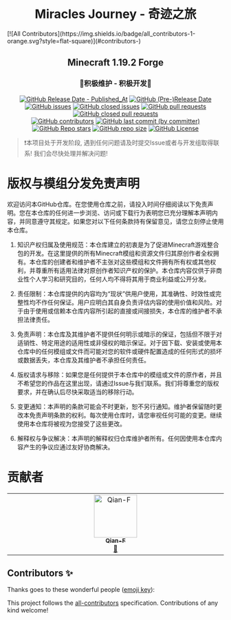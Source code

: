 <h1 align="center">Miracles Journey - 奇迹之旅</h1>
<!-- ALL-CONTRIBUTORS-BADGE:START - Do not remove or modify this section -->
[![All Contributors](https://img.shields.io/badge/all_contributors-1-orange.svg?style=flat-square)](#contributors-)
<!-- ALL-CONTRIBUTORS-BADGE:END -->
<h2 align="center">Minecraft 1.19.2 Forge</h2>
<h3 align="center">🎯积极维护 - 积极开发🥰</h3>
<div align="center">
	<a href="https://github.com/Qian-F/Miracles-Journey/releases"><img alt="GitHub Release Date - Published_At" src="https://img.shields.io/github/release-date/Qian-F/Miracles-Journey?display_date=published_at&style=for-the-badge"></a>
	<a href="https://github.com/Qian-F/Miracles-Journey/releases"><img alt="GitHub (Pre-)Release Date" src="https://img.shields.io/github/release-date-pre/Qian-F/Miracles-Journey?style=for-the-badge&label=PRE%20RELEASE%20DATE"></a>
</div>
<div align="center">
	<a href="https://github.com/Qian-F/Miracles-Journey/issues?q=is%3Aissue+is%3Aopen"><img alt="GitHub issues" src="https://img.shields.io/github/issues/Qian-F/Miracles-Journey?style=for-the-badge"></a>
	<a href="https://github.com/Qian-F/Miracles-Journey/issues?q=is%3Aissue+is%3Aclosed"><img alt="GitHub closed issues" src="https://img.shields.io/github/issues-closed/Qian-F/Miracles-Journey?style=for-the-badge"></a>
	<a href="https://github.com/Qian-F/Miracles-Journey/pulls?q=is%3Apr+is%3Aopen"><img alt="GitHub pull requests" src="https://img.shields.io/github/issues-pr/Qian-F/Miracles-Journey?style=for-the-badge"></a>
	<a href="https://github.com/Qian-F/Miracles-Journey/pulls?q=is%3Apr+is%3Aclosed"><img alt="GitHub closed pull requests" src="https://img.shields.io/github/issues-pr-closed/Qian-F/Miracles-Journey?style=for-the-badge"></a>
</div>
<div align="center">
	<a href="https://github.com/Qian-F/Miracles-Journey/graphs/contributors"><img alt="GitHub contributors" src="https://img.shields.io/github/contributors/Qian-F/Miracles-Journey?style=for-the-badge"></a>
	<a href="https://github.com/Qian-F/Miracles-Journey/commits/main"><img alt="GitHub last commit (by committer)" src="https://img.shields.io/github/last-commit/Qian-F/Miracles-Journey?style=for-the-badge"></a>
	<a href="https://github.com/Qian-F/Miracles-Journey/stargazers"><img alt="GitHub Repo stars" src="https://img.shields.io/github/stars/Qian-F/Miracles-Journey?style=for-the-badge"></a>
	<a href="https://github.com/Qian-F/Miracles-Journey"><img alt="GitHub repo size" src="https://img.shields.io/github/repo-size/Qian-F/Miracles-Journey?style=for-the-badge"></a>
	<a href="https://www.gnu.org/licenses/gpl-3.0.html"><img alt="GitHub License" src="https://img.shields.io/github/license/Qian-F/Miracles-Journey?style=for-the-badge"></a>
</div>

> ❗本项目处于开发阶段, 遇到任何问题请及时提交Issue或者与开发组取得联系! 我们会尽快处理并解决问题!

# 版权与模组分发免责声明

欢迎访问本GitHub仓库。在您使用仓库之前，请投入时间仔细阅读以下免责声明。您在本仓库的任何进一步浏览、访问或下载行为表明您已充分理解本声明内容，并同意遵守其规定。如果您对以下任何条款持有保留意见，请您立刻停止使用本仓库。

1. 知识产权归属及使用规范：本仓库建立的初衷是为了促进Minecraft游戏整合包的开发。在这里提供的所有Minecraft模组和资源文件归其原创作者全权拥有。本仓库的创建者和维护者不主张对这些模组和文件拥有所有权或其他权利，并尊重所有适用法律对原创作者知识产权的保护。本仓库内容仅供于非商业性个人学习和研究目的，任何人均不得将其用于商业利益或公开分发。

2. 责任限制：本仓库提供的内容均为“现状”供用户使用，其准确性、时效性或完整性均不作任何保证。用户应明白其自身负责评估内容的使用价值和风险。对于由于使用或信赖本仓库内容所引起的直接或间接损失，本仓库的维护者不承担法律责任。

3. 免责声明：本仓库及其维护者不提供任何明示或暗示的保证，包括但不限于对适销性、特定用途的适用性或非侵权的暗示保证。对于因下载、安装或使用本仓库中的任何模组或文件而可能对您的软件或硬件配置造成的任何形式的损坏或数据丢失，本仓库及其维护者不承担任何责任。

4. 版权请求与移除：如果您是任何提供于本仓库中的模组或文件的原作者，并且不希望您的作品在这里出现，请通过Issue与我们联系。我们将尊重您的版权要求，并在确认后尽快采取适当的移除行动。

5. 变更通知：本声明的条款可能会不时更新，恕不另行通知。维护者保留随时更改本免责声明条款的权利。每次使用仓库时，请您审视任何可能的变更。继续使用本仓库将被视为您接受了这些更改。

6. 解释权与争议解决：本声明的解释权归仓库维护者所有。任何因使用本仓库内容产生的争议应通过友好协商解决。

# 贡献者

<!-- ALL-CONTRIBUTORS-LIST:START - Do not remove or modify this section -->
<!-- prettier-ignore-start -->
<!-- markdownlint-disable -->
<table>
  <tbody>
    <tr>
      <td align="center" valign="top" width="14.28%"><a href="https://github.com/Qian-F"><img src="https://avatars.githubusercontent.com/u/111696321?v=4?s=100" width="100px;" alt="Qian-F"/><br /><sub><b>Qian-F</b></sub></a><br /><a href="#maintenance-Qian-F" title="Maintenance">🚧</a></td>
    </tr>
  </tbody>
</table>

<!-- markdownlint-restore -->
<!-- prettier-ignore-end -->

<!-- ALL-CONTRIBUTORS-LIST:END -->

## Contributors ✨

Thanks goes to these wonderful people ([emoji key](https://allcontributors.org/docs/en/emoji-key)):

<!-- ALL-CONTRIBUTORS-LIST:START - Do not remove or modify this section -->
<!-- prettier-ignore-start -->
<!-- markdownlint-disable -->
<!-- markdownlint-restore -->
<!-- prettier-ignore-end -->
<!-- ALL-CONTRIBUTORS-LIST:END -->

This project follows the [all-contributors](https://github.com/all-contributors/all-contributors) specification. Contributions of any kind welcome!